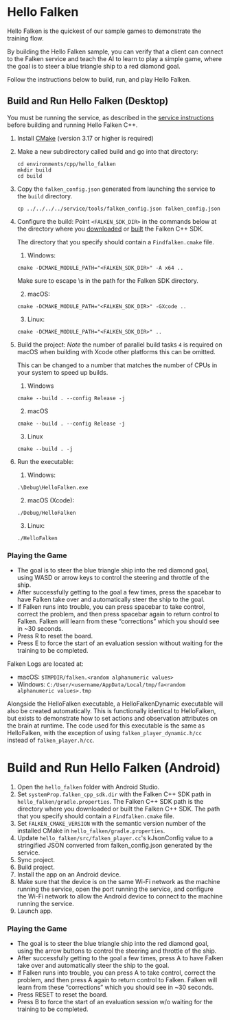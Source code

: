 # Hello Falken

Hello Falken is the quickest of our sample games to demonstrate the training
flow.

By building the Hello Falken sample, you can verify that a client can connect to
the Falken service and teach the AI to learn to play a simple game, where the
goal is to steer a blue triangle ship to a red diamond goal.

Follow the instructions below to build, run, and play Hello Falken.

## Build and Run Hello Falken (Desktop)
You must be running the service, as described in the
[service instructions](../../../service/README.md)
before building and running Hello Falken C++.

1. Install [CMake](https://cmake.org/install)
   (version 3.17 or higher is required)
1. Make a new subdirectory called build and go into that directory:
   ```
   cd environments/cpp/hello_falken
   mkdir build
   cd build
   ```
1. Copy the `falken_config.json` generated from launching the service to the
   `build` directory.
   ```
   cp ../../../../service/tools/falken_config.json falken_config.json
   ```
1. Configure the build:
   Point `<FALKEN_SDK_DIR>` in the commands below at the directory where you
   [downloaded](https://github.com/google-research/falken/releases/) or
   [built](../../../sdk/cpp/README.md) the Falken C++ SDK.

   The directory that you specify should contain a `Findfalken.cmake` file.

    1. Windows:
    ```
    cmake -DCMAKE_MODULE_PATH="<FALKEN_SDK_DIR>" -A x64 ..
    ```
    Make sure to escape \s in the path for the Falken SDK directory.

    2. macOS:
    ```
    cmake -DCMAKE_MODULE_PATH="<FALKEN_SDK_DIR>" -GXcode ..
    ```
    3. Linux:
    ```
    cmake -DCMAKE_MODULE_PATH="<FALKEN_SDK_DIR>" ..
    ```
1. Build the project:
   *Note* the number of parallel build tasks `4` is required on macOS when
   building with Xcode other platforms this can be omitted.

   This can be changed to a number that matches the number of CPUs in your
   system to speed up builds.

   1. Windows
   ```
   cmake --build . --config Release -j
   ```
   2. macOS
   ```
   cmake --build . --config Release -j
   ```
   3. Linux
   ```
   cmake --build . -j
   ```
1. Run the executable:
   1. Windows:
   ```
   .\Debug\HelloFalken.exe
   ```
   2. macOS (Xcode):
   ```
   ./Debug/HelloFalken
   ```
   3. Linux:
   ```
   ./HelloFalken
   ```

### Playing the Game

 * The goal is to steer the blue triangle ship into the red diamond goal, using
   WASD or arrow keys to control the steering and throttle of the ship.
 * After successfully getting to the goal a few times, press the spacebar to
   have Falken take over and automatically steer the ship to the goal.
 * If Falken runs into trouble, you can press spacebar to take control, correct
   the problem, and then press spacebar again to return control to Falken.
   Falken will learn from these “corrections” which you should see in ~30
   seconds.
 * Press R to reset the board.
 * Press E to force the start of an evaluation session without waiting for the
   training to be completed.

 Falken Logs are located at:
 - macOS: `$TMPDIR/falken.<random alphanumeric values>`
 - Windows:
   `C:/User/<username/AppData/Local/tmp/fa<random alphanumeric values>.tmp`

Alongside the HelloFalken executable, a HelloFalkenDynamic executable will also
be created automatically.
This is functionally identical to HelloFalken, but exists to demonstrate how to
set actions and
observation attributes on the brain at runtime. The code used for this
executable is the same as HelloFalken,
with the exception of using `falken_player_dynamic.h/cc` instead of
`falken_player.h/cc`.

# Build and Run Hello Falken (Android)
1. Open the `hello_falken` folder with Android Studio.
2. Set `systemProp.falken_cpp_sdk.dir` with the Falken C++ SDK path in
   `hello_falken/gradle.properties`.
   The Falken C++ SDK path is the directory where you downloaded or built the
   Falken C++ SDK.
   The path that you specify should contain a `Findfalken.cmake` file.
3. Set `FALKEN_CMAKE_VERSION` with the semantic version number of the installed
   CMake in `hello_falken/gradle.properties`.
4. Update `hello_falken/src/falken_player.cc`'s kJsonConfig value to a
   stringified JSON converted from falken_config.json generated by the service.
5. Sync project.
6. Build project.
7. Install the app on an Android device.
8. Make sure that the device is on the same Wi-Fi network as the machine running
   the service, open
   the port running the service, and configure the Wi-Fi network to allow the
   Android device to connect to the machine running the service.
9. Launch app.

### Playing the Game

 * The goal is to steer the blue triangle ship into the red diamond goal, using
   the arrow buttons to control the steering and throttle of the ship.
 * After successfully getting to the goal a few times, press A to
   have Falken take over and automatically steer the ship to the goal.
 * If Falken runs into trouble, you can press A to take control, correct
   the problem, and then press A again to return control to Falken.
   Falken will learn from these “corrections” which you should see in ~30
   seconds.
 * Press RESET to reset the board.
 * Press B to force the start of an evaluation session w/o waiting for the
   training to be completed.
